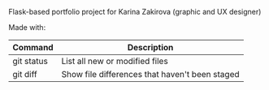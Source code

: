 Flask-based portfolio project for Karina Zakirova (graphic and UX designer)

Made with:

| Command | Description |
| --- | --- |
| git status | List all new or modified files |
| git diff | Show file differences that haven't been staged |
 
 
